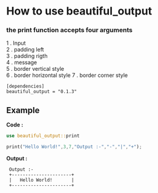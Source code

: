# How to use beautiful_output

### the print function accepts four arguments
1 . Input  
2 . padding left  
3 . padding rigth  
4 . message    
5 . border vertical style   
6 . border horizontal style 
7 . border corner style 


```
[dependencies]
beautiful_output = "0.1.3"
```

## Example

**Code :**

```rust
use beautiful_output::print

print("Hello World!",3,7,"Output :-","-","|","+");
```


**Output :**
```
 Output :-
 +----------------------+
 |   Hello World!       |
 +----------------------+
```
